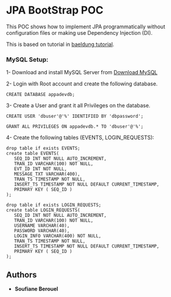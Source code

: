 # JPA BootStrap POC

This POC shows how to implement JPA programmatically without configuration files or making use Dependency Injection (DI).

This is based on tutorial in [baeldung tutorial](https://www.baeldung.com/java-bootstrap-jpa).

### MySQL Setup:

1- Download and install MySQL Server from [Download MySQL](https://dev.mysql.com/downloads/)

2- Login with Root account and create the following database. 
```
CREATE DATABASE appadevdb;
```

3- Create a User and grant it all Privileges on the database.
```
CREATE USER 'dbuser'@'%' IDENTIFIED BY 'dbpassword';

GRANT ALL PRIVILEGES ON appadevdb.* TO 'dbuser'@'%';
```

4- Create the following tables (EVENTS, LOGIN_REQUESTS):
```
drop table if exists EVENTS;
create table EVENTS(
   SEQ_ID INT NOT NULL AUTO_INCREMENT,
   TRAN_ID VARCHAR(100) NOT NULL,
   EVT_ID INT NOT NULL,
   MESSAGE_TXT VARCHAR(400),
   TRAN_TS TIMESTAMP NOT NULL,
   INSERT_TS TIMESTAMP NOT NULL DEFAULT CURRENT_TIMESTAMP,
   PRIMARY KEY ( SEQ_ID )
);

drop table if exists LOGIN_REQUESTS;
create table LOGIN_REQUESTS(
   SEQ_ID INT NOT NULL AUTO_INCREMENT,
   TRAN_ID VARCHAR(100) NOT NULL,
   USERNAME VARCHAR(40),
   PASSWORD VARCHAR(40),
   LOGIN_INFO VARCHAR(400) NOT NULL,
   TRAN_TS TIMESTAMP NOT NULL,
   INSERT_TS TIMESTAMP NOT NULL DEFAULT CURRENT_TIMESTAMP,
   PRIMARY KEY ( SEQ_ID )
);
```

## Authors

* **Soufiane Berouel**

